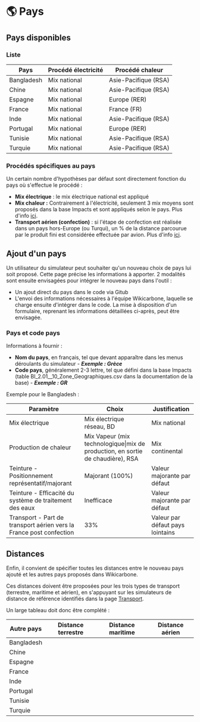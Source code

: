 # 🌎 Pays

## Pays disponibles

### Liste

| Pays       | Procédé électricité | Procédé chaleur      |
| ---------- | ------------------- | -------------------- |
| Bangladesh | Mix national        | Asie-Pacifique (RSA) |
| Chine      | Mix national        | Asie-Pacifique (RSA) |
| Espagne    | Mix national        | Europe (RER)         |
| France     | Mix national        | France (FR)          |
| Inde       | Mix national        | Asie-Pacifique (RSA) |
| Portugal   | Mix national        | Europe (RER)         |
| Tunisie    | Mix national        | Asie-Pacifique (RSA) |
| Turquie    | Mix national        | Asie-Pacifique (RSA) |

### Procédés spécifiques au pays

Un certain nombre d'hypothèses par défaut sont directement fonction du pays où s'effectue le procédé :

* **Mix électrique** : le mix électrique national est appliqué&#x20;
* **Mix chaleur :** Contrairement à l'électricité, seulement 3 mix moyens sont proposés dans la base Impacts et sont appliqués selon le pays. Plus d'info [ici](chaleur.md).&#x20;
* **Transport aérien (confection)** : si l'étape de confection est réalisée dans un pays hors-Europe (ou Turqui), un % de la distance parcourue par le produit fini est considérée effectuée par avion. Plus d'info [ici](transport.md).&#x20;

## Ajout d'un pays

Un utilisateur du simulateur peut souhaiter qu'un nouveau choix de pays lui soit proposé. Cette page précise les informations à apporter. 2 modalités sont ensuite envisagées pour intégrer le nouveau pays dans l'outil :

* Un ajout direct du pays dans le code via Gitub
* L'envoi des informations nécessaires à l'équipe Wikicarbone, laquelle se charge ensuite d'intégrer dans le code. La mise à disposition d'un formulaire, reprenant les informations détaillées ci-après, peut être envisagée.

### Pays et code pays

Informations à fournir :

* **Nom du pays**, en français, tel que devant apparaître dans les menus déroulants du simulateur - _**Exemple : Grèce**_
* **Code pays**, généralement 2-3 lettre, tel que défini dans la base Impacts (table BI\_2.01\_\_10\_Zone\_Geographiques.csv dans la documentation de la base) - _**Exemple : GR**_

Exemple pour le Bangladesh :

| Paramètre                                                           | Choix                                                                          | Justification                    |
| ------------------------------------------------------------------- | ------------------------------------------------------------------------------ | -------------------------------- |
| Mix électrique                                                      | Mix électrique réseau, BD                                                      | Mix national                     |
| Production de chaleur                                               | Mix Vapeur (mix technologique\|mix de production, en sortie de chaudière), RSA | Mix continental                  |
| Teinture - Positionnement représentatif/majorant                    | Majorant (100%)                                                                | Valeur majorante par défaut      |
| Teinture - Efficacité du système de traitement des eaux             | Inefficace                                                                     | Valeur majorante par défaut      |
| Transport - Part de transport aérien vers la France post confection | 33%                                                                            | Valeur par défaut pays lointains |

## Distances

Enfin, il convient de spécifier toutes les distances entre le nouveau pays ajouté et les autres pays proposés dans Wikicarbone.

Ces distances doivent être proposées pour les trois types de transport (terrestre, maritime et aérien), en s'appuyant sur les simulateurs de distance de référence identifiés dans la page [Transport](transport.md).

Un large tableau doit donc être complété :

| Autre pays | Distance terrestre | Distance maritime | Distance aérien |
| ---------- | ------------------ | ----------------- | --------------- |
| Bangladesh |                    |                   |                 |
| Chine      |                    |                   |                 |
| Espagne    |                    |                   |                 |
| France     |                    |                   |                 |
| Inde       |                    |                   |                 |
| Portugal   |                    |                   |                 |
| Tunisie    |                    |                   |                 |
| Turquie    |                    |                   |                 |
